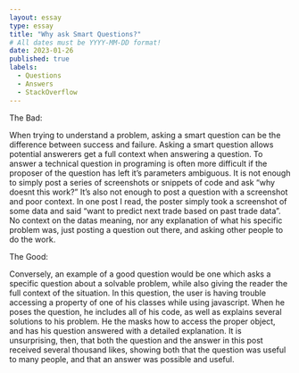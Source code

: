 ```yaml
---
layout: essay
type: essay
title: "Why ask Smart Questions?"
# All dates must be YYYY-MM-DD format!
date: 2023-01-26
published: true
labels:
  - Questions
  - Answers
  - StackOverflow
---
```



The Bad:

When trying to understand a problem, asking a smart question can be the difference between success and failure. Asking a smart question allows potential answerers get a full context when answering a question. To answer a technical question in programing is often more difficult if the proposer of the question has left it’s parameters ambiguous. It is not enough to simply post a series of screenshots or snippets of code and ask “why doesnt this work?” It’s also not enough to post a question with a screenshot and poor context. In one post I read, the poster simply took a screenshot of some data and said “want to predict next trade based on past trade data”. No context on the datas meaning, nor any explanation of what his specific problem was, just posting a question out there, and asking other people to do the work.

The Good:

Conversely, an example of a good question would be one which asks a specific question about a solvable problem, while also giving the reader the full context of the situation. In this question, the user is having trouble accessing a property of one of his classes while using javascript. When he poses the question, he includes all of his code, as well as explains several solutions to his problem. He the masks how to access the proper object, and has his question answered with a detailed explanation. It is unsurprising, then, that both the question and the answer in this post received several thousand likes, showing both that the question was useful to many people, and that an answer was possible and useful. 


